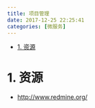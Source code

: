 ```yaml
---
title: 项目管理
date: 2017-12-25 22:25:41
categories: [微服务]
---
```


<!-- TOC -->

- [1. 资源](#1-资源)

<!-- /TOC -->

<a id="markdown-1-资源" name="1-资源"></a>
# 1. 资源

* http://www.redmine.org/